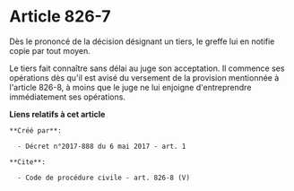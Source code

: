 # Article 826-7

Dès le prononcé de la décision désignant un tiers, le greffe lui en notifie copie par tout moyen. 

Le tiers fait connaître sans délai au juge son acceptation. Il commence ses opérations dès qu'il est avisé du versement de la
provision mentionnée à l'article 826-8, à moins que le juge ne lui enjoigne d'entreprendre immédiatement ses opérations.

**Liens relatifs à cet article**

	**Créé par**:

	  - Décret n°2017-888 du 6 mai 2017 - art. 1

	**Cite**:

	  - Code de procédure civile - art. 826-8 (V)
